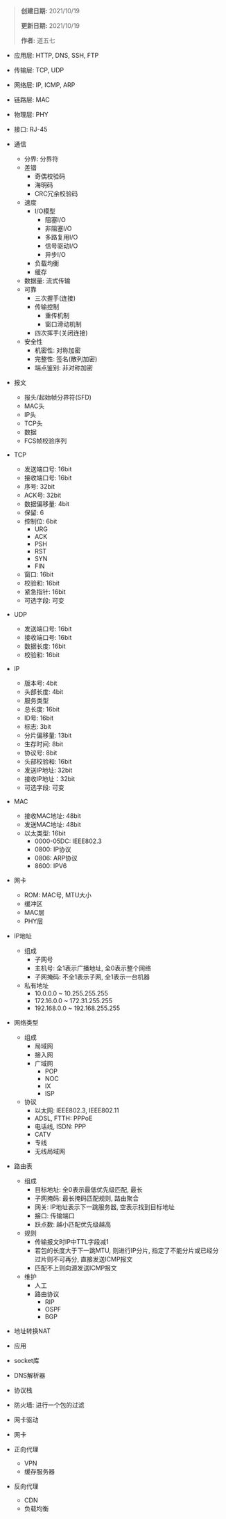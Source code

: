 > **创建日期:** 2021/10/19
> 
> **更新日期:** 2021/10/19
>
> **作者:** 道五七

- 应用层: HTTP, DNS, SSH, FTP
- 传输层: TCP, UDP
- 网络层: IP, ICMP, ARP
- 链路层: MAC
- 物理层: PHY
- 接口: RJ-45

- 通信
  - 分界: 分界符
  - 差错 
    - 奇偶校验码
    - 海明码
    - CRC冗余校验码
  - 速度
    - I/O模型
      - 阻塞I/O
      - 非阻塞I/O
      - 多路复用I/O
      - 信号驱动I/O
      - 异步I/O
    - 负载均衡
    - 缓存
  - 数据量: 流式传输
  - 可靠
    - 三次握手(连接)
    - 传输控制
      - 重传机制
      - 窗口滑动机制
    - 四次挥手(关闭连接)
  - 安全性
    - 机密性: 对称加密
    - 完整性: 签名(散列加密)
    - 端点鉴别: 非对称加密

- 报文
  - 报头/起始帧分界符(SFD)
  - MAC头
  - IP头
  - TCP头
  - 数据
  - FCS帧校验序列

- TCP
  - 发送端口号: 16bit
  - 接收端口号: 16bit
  - 序号: 32bit
  - ACK号: 32bit
  - 数据偏移量: 4bit
  - 保留: 6
  - 控制位: 6bit
    - URG
    - ACK
    - PSH
    - RST
    - SYN
    - FIN
  - 窗口: 16bit
  - 校验和: 16bit
  - 紧急指针: 16bit
  - 可选字段: 可变

- UDP
  - 发送端口号: 16bit
  - 接收端口号: 16bit
  - 数据长度: 16bit
  - 校验和: 16bit

- IP
  - 版本号: 4bit
  - 头部长度: 4bit
  - 服务类型
  - 总长度: 16bit
  - ID号: 16bit
  - 标志: 3bit
  - 分片偏移量: 13bit
  - 生存时间: 8bit
  - 协议号: 8bit
  - 头部校验和: 16bit
  - 发送IP地址: 32bit
  - 接收IP地址：32bit
  - 可选字段: 可变

- MAC
  - 接收MAC地址: 48bit
  - 发送MAC地址: 48bit
  - 以太类型: 16bit
    - 0000-05DC: IEEE802.3
    - 0800: IP协议
    - 0806: ARP协议
    - 8600: IPV6

- 网卡
  - ROM: MAC号, MTU大小
  - 缓冲区
  - MAC层
  - PHY层

- IP地址
  - 组成
    - 子网号
    - 主机号: 全1表示广播地址, 全0表示整个网络
    - 子网掩码: 不全1表示子网, 全1表示一台机器
  - 私有地址
    - 10.0.0.0 ~ 10.255.255.255
    - 172.16.0.0 ~ 172.31.255.255
    - 192.168.0.0 ~ 192.168.255.255

- 网络类型
  - 组成
    - 局域网
    - 接入网
    - 广域网
      - POP
      - NOC
      - IX
      - ISP
  - 协议
    - 以太网: IEEE802.3, IEEE802.11
    - ADSL, FTTH: PPPoE
    - 电话线, ISDN: PPP
    - CATV
    - 专线
    - 无线局域网

- 路由表
  - 组成
    - 目标地址: 全0表示最低优先级匹配, 最长
    - 子网掩码: 最长掩码匹配规则, 路由聚合
    - 网关: IP地址表示下一跳服务器, 空表示找到目标地址
    - 接口: 传输端口
    - 跃点数: 越小匹配优先级越高
  - 规则
    - 传输报文时IP中TTL字段减1
    - 若包的长度大于下一跳MTU, 则进行IP分片, 指定了不能分片或已经分过片则不可再分, 直接发送ICMP报文
    - 匹配不上则向源发送ICMP报文
  - 维护
    - 人工
    - 路由协议
      - RIP
      - OSPF
      - BGP

- 地址转换NAT

- 应用
- socket库
- DNS解析器
- 协议栈
- 防火墙: 进行一个包的过滤
- 网卡驱动
- 网卡

- 正向代理
  - VPN
  - 缓存服务器
- 反向代理
  - CDN
  - 负载均衡